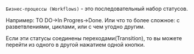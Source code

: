 `Бизнес-процессы (Workflows)` - это последовательный набор статусов.

 Например: TO DO->In Progres->Done. Или что то более сложное: с разветвлениями, циклами, или с чем угодно другим.

Если эти статусы соединены переходами(Transition), то вы можете перейти из одного в другой нажатием одной кнопки.
